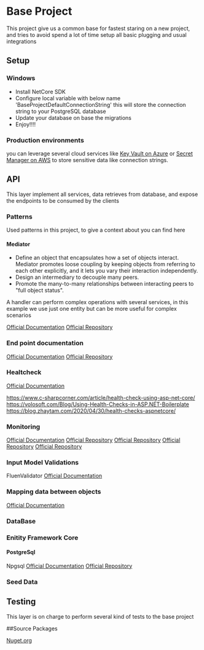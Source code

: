 # Base Project
This project give us a common base for fastest staring on a new project, and tries to avoid spend a lot of time setup all basic plugging and usual integrations

## Setup

### Windows

- Install NetCore SDK
- Configure local variable with below name 'BaseProjectDefaultConnectionString' this will store the connection string to your PostgreSQL database
- Update your database on base the migrations
- Enjoy!!!!

### Production environments
you can leverage several cloud services like [Key Vault on Azure](https://azure.microsoft.com/en-us/services/key-vault/) or [Secret Manager on AWS](https://aws.amazon.com/secrets-manager/) to store sensitive data like connection strings.

## API
This layer implement all services, data retrieves from database, and expose the endpoints to be consumed by the clients

### Patterns
Used patterns in this project, to give a context about you can find here

#### Mediator
- Define an object that encapsulates how a set of objects interact. Mediator promotes loose coupling by keeping objects from referring to each other explicitly, and it lets you vary their interaction independently.
- Design an intermediary to decouple many peers.
- Promote the many-to-many relationships between interacting peers to "full object status".

A handler can perform complex operations with several services, in this example we use just one entity but can be more useful for complex scenarios

[Official Documentation](https://sourcemaking.com/design_patterns/mediator)
[Official Repository](https://github.com/jbogard/MediatR)


### End point documentation
[Official Documentation](https://swagger.io)
[Official Repository](https://github.com/domaindrivendev/Swashbuckle.AspNetCore)

### Healtcheck
[Official Documentation](https://docs.microsoft.com/en-us/dotnet/architecture/microservices/implement-resilient-applications/monitor-app-health)

https://www.c-sharpcorner.com/article/health-check-using-asp-net-core/
https://volosoft.com/Blog/Using-Health-Checks-in-ASP.NET-Boilerplate
https://blog.zhaytam.com/2020/04/30/health-checks-aspnetcore/

### Monitoring
[Official Documentation](https://serilog.net)
[Official Repository](https://github.com/serilog/serilog)
[Official Repository]()
[Official Repository]()
[Official Repository]()

### Input Model Validations
FluenValidator
[Official Documentation](https://docs.fluentvalidation.net/en/latest/installation.html)

### Mapping data between objects
[Official Documentation](https://automapper.org)


### DataBase

### Enitity Framework Core

#### PostgreSql
Npgsql
[Official Documentation](https://www.npgsql.org/efcore/index.html)
[Official Repository](https://github.com/npgsql/npgsql)

### Seed Data



## Testing
This layer is on charge to perform several kind of tests to the base project

##Source Packages

[Nuget.org](https://www.nuget.org)

